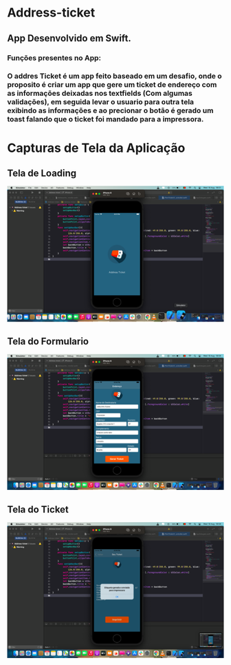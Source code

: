# Address-ticket

## App Desenvolvido em Swift.

### Funções presentes no App:

### O addres Ticket é um app feito baseado em um desafio, onde o proposito é criar um app que gere um ticket de endereço com as informações deixadas nos textfields (Com algumas validações), em seguida levar o usuario para outra tela exibindo as informações e ao precionar o botão é gerado um toast falando que o ticket foi mandado para a impressora.

# Capturas de Tela da Aplicação

## Tela de Loading

![](./Capturas/cap01.png)

## Tela do Formulario

![](./Capturas/cap02.png)

## Tela do Ticket

![](./Capturas/cap03.png)